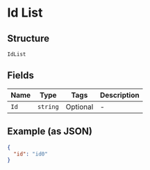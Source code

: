 
# Id List

## Structure

`IdList`

## Fields

| Name | Type | Tags | Description |
|  --- | --- | --- | --- |
| `Id` | `string` | Optional | - |

## Example (as JSON)

```json
{
  "id": "id0"
}
```

